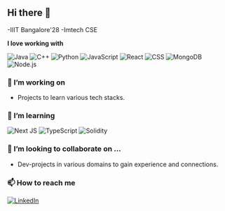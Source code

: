 ## Hi there 👋

-IIIT Bangalore'28 
-Imtech CSE

**I love working with**

<div display="flex">
  <img src="https://img.shields.io/badge/java-%23ED8B00.svg?style=for-the-badge&logo=java&logoColor=white" alt="Java"/>
  <img src="https://img.shields.io/badge/c++-%2300599C.svg?style=for-the-badge&logo=c%2B%2B&logoColor=white" alt="C++"/>
  <img src="https://img.shields.io/badge/python-%2314354C.svg?style=for-the-badge&logo=python&logoColor=white" alt="Python"/>
  <img src="https://img.shields.io/badge/javascript-%23F7DF1E.svg?style=for-the-badge&logo=javascript&logoColor=black" alt="JavaScript"/>
  <img src="https://img.shields.io/badge/react-%2320232a.svg?style=for-the-badge&logo=react&logoColor=%2361DAFB" alt="React"/>
  <img src="https://img.shields.io/badge/css3-%231572B6.svg?style=for-the-badge&logo=css3&logoColor=white" alt="CSS"/>
  <img src="https://img.shields.io/badge/mongodb-%2347A248.svg?style=for-the-badge&logo=mongodb&logoColor=white" alt="MongoDB"/>
  <img src="https://img.shields.io/badge/node.js-%23339933.svg?style=for-the-badge&logo=nodedotjs&logoColor=white" alt="Node.js"/>
</div>

### 🔭 I’m working on

- Projects to learn various tech stacks.

### 🌱 I’m learning

<div display="flex">
    <img src="https://img.shields.io/badge/Next-black?style=for-the-badge&logo=next.js&logoColor=white" alt="Next JS"/>
    <img src="https://img.shields.io/badge/typescript-%23007ACC.svg?style=for-the-badge&logo=typescript&logoColor=white" alt="TypeScript"/>
    <img src="https://img.shields.io/badge/solidity-%23363636.svg?style=for-the-badge&logo=solidity&logoColor=white" alt="Solidity"/>
</div>

###  👯 I’m looking to collaborate on ...

- Dev-projects in various domains to gain experience and connections.

### 📫 How to reach me

<div display="flex">
  <a href="https://www.linkedin.com/in/ivan-bhargava/">
    <img src="https://img.shields.io/badge/linkedin-%230077B5.svg?style=for-the-badge&logo=linkedin&logoColor=white" alt="LinkedIn"/>
  </a>
</div>

<!--
**Ivan825/Ivan825** is a ✨ _special_ ✨ repository because its `README.md` (this file) appears on your GitHub profile.

Here are some ideas to get you started:

- 🔭 I’m currently working on ...
- 🌱 I’m currently learning ...
- 👯 I’m looking to collaborate on ...
- 🤔 I’m looking for help with ...
- 💬 Ask me about ...
- 📫 How to reach me: ...
- 😄 Pronouns: ...
- ⚡ Fun fact: ...
-->
